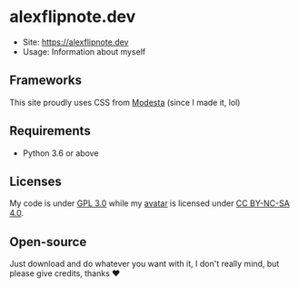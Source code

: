 # alexflipnote.dev
- Site: https://alexflipnote.dev
- Usage: Information about myself

## Frameworks
This site proudly uses CSS from [Modesta](https://github.com/AlexFlipnote/Modesta)
(since I made it, lol)

## Requirements
- Python 3.6 or above

## Licenses
My code is under [GPL 3.0](https://github.com/AlexFlipnote/alexflipnote.github.io/blob/master/LICENSE)
while my [avatar](https://alexflipnote.dev/branding) is licensed under
[CC BY-NC-SA 4.0](https://creativecommons.org/licenses/by-nc-sa/4.0/).

## Open-source
Just download and do whatever you want with it, I don't really mind, but please give credits, thanks ❤
